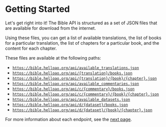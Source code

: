 # Getting Started

Let's get right into it! The Bible API is structured as a set of JSON files that are available for download from the internet.

Using these files, you can get a list of available translations, the list of books for a particular translation, the list of chapters for a particular book, and the content for each chapter.

These files are available at the following paths:

-   [`https://bible.helloao.org/api/available_translations.json`](../reference/README.md#available-translations)
-   [`https://bible.helloao.org/api/{translation}/books.json`](../reference/README.md#list-books-in-a-translation)
-   [`https://bible.helloao.org/api/{translation}/{book}/{chapter}.json`](../reference/README.md#get-a-chapter-from-a-translation)
-   [`https://bible.helloao.org/api/available_commentaries.json`](../reference/README.md#available-commentaries)
-   [`https://bible.helloao.org/api/c/{commentary}/books.json`](../reference/README.md#list-books-in-a-commentary)
-   [`https://bible.helloao.org/api/c/{commentary}/{book}/{chapter}.json`](../reference/README.md#get-a-chapter-from-a-commentary)
-   [`https://bible.helloao.org/api/available_datasets.json`](../reference/README.md#available-datasets)
-   [`https://bible.helloao.org/api/d/{dataset}/books.json`](../reference/README.md#list-books-in-a-dataset)
-   [`https://bible.helloao.org/api/d/{dataset}/{book}/{chapter}.json`](../reference/README.md#get-a-chapter-from-a-dataset)

For more information about each endpoint, see the [next page](./making-requests.md).
